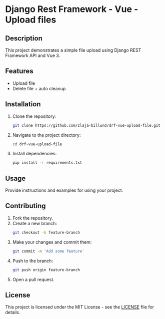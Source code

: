 # Django Rest Framework - Vue - Upload files 

## Description
This project demonstrates a simple file upload using Django REST Framework API and Vue 3.

## Features
- Upload file
- Delete file + auto cleanup

## Installation
1. Clone the repository:
    ```bash
    git clone https://github.com/zlaja-billund/drf-vue-upload-file.git
    ```
2. Navigate to the project directory:
    ```bash
    cd drf-vue-upload-file
    ```
3. Install dependencies:
    ```bash
    pip install -r requirements.txt
    ```

## Usage
Provide instructions and examples for using your project.

## Contributing
1. Fork the repository.
2. Create a new branch:
    ```bash
    git checkout -b feature-branch
    ```
3. Make your changes and commit them:
    ```bash
    git commit -m 'Add some feature'
    ```
4. Push to the branch:
    ```bash
    git push origin feature-branch
    ```
5. Open a pull request.

## License
This project is licensed under the MIT License - see the [LICENSE](LICENSE) file for details.

